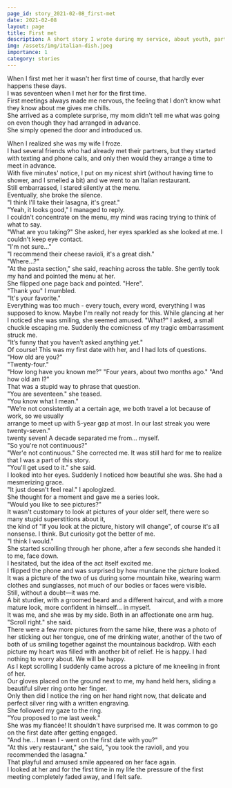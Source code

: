 ```yaml
---
page_id: story_2021-02-08_first-met
date: 2021-02-08
layout: page
title: First met
description: A short story I wrote during my service, about youth, partnership, confidence and time-travels.
img: /assets/img/italian-dish.jpeg
importance: 1
category: stories
---
```


When I first met her it wasn't her first time of course, that hardly ever happens these days.  
I was seventeen when I met her for the first time.  
First meetings always made me nervous, the feeling that I don't know what they know about me gives me chills.  
She arrived as a complete surprise, my mom didn't tell me what was going on even though they had arranged in advance.  
She simply opened the door and introduced us.

When I realized she was my wife I froze.  
I had several friends who had already met their partners, but they started with texting and phone calls, and only then would they arrange a time to meet in advance.  
With five minutes' notice, I put on my nicest shirt (without having time to shower, and I smelled a bit) and we went to an Italian restaurant.  
Still embarrassed, I stared silently at the menu.  
Eventually, she broke the silence.  
"I think I'll take their lasagna, it's great."  
"Yeah, it looks good," I managed to reply.  
I couldn't concentrate on the menu, my mind was racing trying to think of what to say.  
"What are you taking?" She asked, her eyes sparkled as she looked at me. I couldn't keep eye contact.  
"I'm not sure..."  
"I recommend their cheese ravioli, it's a great dish."  
"Where...?"  
"At the pasta section," she said, reaching across the table. She gently took my hand and pointed the menu at her.  
She flipped one page back and pointed. "Here".  
"Thank you" I mumbled.  
"It's your favorite."  
Everything was too much - every touch, every word, everything I was supposed to know. Maybe I'm really not ready for this.
While glancing at her I noticed she was smiling, she seemed amused.
"What?" I asked, a small chuckle escaping me. Suddenly the comicness of my tragic embarrassment struck me.  
"It’s funny that you haven’t asked anything yet."  
Of course! This was my first date with her, and I had lots of questions.  
"How old are you?"  
"Twenty-four."  
"How long have you known me?"
"Four years, about two months ago."
"And how old am I?"  
That was a stupid way to phrase that question.  
"You are seventeen." she teased.  
"You know what I mean."  
"We’re not consistently at a certain age, we both travel a lot because of work, so we usually  
arrange to meet up with 5-year gap at most. In our last streak you were twenty-seven."  
twenty seven! A decade separated me from... myself.  
"So you're not continuous?"  
"Wer'e not continuous." She corrected me. It was still hard for me to realize that I was a part of this story.  
"You'll get used to it." she said.  
I looked into her eyes. Suddenly I noticed how beautiful she was. She had a mesmerizing grace.  
"It just doesn't feel real." I apologized.  
She thought for a moment and gave me a series look.  
"Would you like to see pictures?"  
It wasn't customary to look at pictures of your older self, there were so many stupid superstitions about it,  
the kind of "If you look at the picture, history will change", of course it's all nonsense. I think.
But curiosity got the better of me.  
"I think I would."  
She started scrolling through her phone, after a few seconds she handed it to me, face down.  
I hesitated, but the idea of the act itself excited me.  
I flipped the phone and was surprised by how mundane the picture looked.  
It was a picture of the two of us during some mountain hike, wearing warm clothes and sunglasses, not much of our bodies or faces were visible.  
Still, without a doubt—it was me.  
A bit sturdier, with a groomed beard and a different haircut, and with a more mature look, more confident in himself... in myself.  
It was me, and she was by my side. Both in an affectionate one arm hug.  
"Scroll right." she said.  
There were a few more pictures from the same hike, there was a photo of her sticking out her tongue, one of me drinking water, another of the two of both of us smiling together against the mountainous backdrop.
With each picture my heart was filled with another bit of relief. He is happy. I had nothing to worry about. We will be happy.  
As I kept scrolling I suddenly came across a picture of me kneeling in front of her.  
Our gloves placed on the ground next to me, my hand held hers, sliding a beautiful silver ring onto her finger.  
Only then did I notice the ring on her hand right now, that delicate and perfect silver ring with a written engraving.  
She followed my gaze to the ring.  
"You proposed to me last week."  
She was my fiancée! It shouldn't have surprised me. It was common to go on the first date after getting engaged.  
"And he... I mean I - went on the first date with you?"  
"At this very restaurant," she said, "you took the ravioli, and you recommended the lasagna."  
That playful and amused smile appeared on her face again.  
I looked at her and for the first time in my life the pressure of the first meeting completely faded away, and I felt safe.
